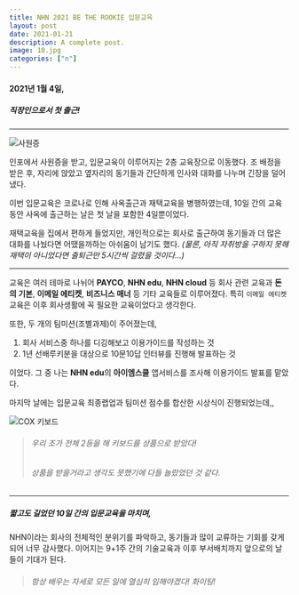 ```yaml
---
title: NHN 2021 BE THE ROOKIE 입문교육
layout: post
date: 2021-01-21
description: A complete post.
image: 10.jpg
categories: ["n"]
---
```



#### 2021년 1월 4일, 

##### 직장인으로서 첫 출근!

* * *

![사원증](https://user-images.githubusercontent.com/37218734/105277365-a2fc9500-5be6-11eb-826e-990e3bc50d57.jpeg)

인포에서 사원증을 받고, 입문교육이 이루어지는 2층 교육장으로 이동했다. 조 배정을 받은 후, 자리에 앉았고 옆자리의 동기들과 간단하게 인사와 대화를 나누며 긴장을 덜어냈다.

이번 입문교육은 코로나로 인해 사옥출근과 재택교육을 병행하였는데, 10일 간의 교육동안 사옥에 출근하는 날은 첫 날을 포함한 4일뿐이었다.

재택교육을 집에서 편하게 들었지만, 개인적으로는 회사로 출근하여 동기들과 더 많은 대화를 나눴다면 어땠을까하는 아쉬움이 남기도 했다.
_(물론, 아직 자취방을 구하지 못해 재택이 아니었다면 출퇴근만 5시간씩 걸렸을 것이다...)_

* * *

교육은 여러 테마로 나뉘어 **PAYCO**, **NHN edu**, **NHN cloud** 등 회사 관련 교육과 **돈의 기본**, **이메일 에티켓**, **비즈니스 매너** 등 기타 교육들로 이루어졌다. 특히 `이메일 에티켓` 교육은 이후 회사생활에 꼭 필요한 교육이었다고 생각한다.

또한, 두 개의 팀미션(조별과제)이 주어졌는데,

1. 회사 서비스중 하나를 디깅해보고 이용가이드를 작성하는 것
2. 1년 선배루키분을 대상으로 10문10답 인터뷰를 진행해 발표하는 것

이었다. 그 중 나는 **NHN edu**의 **아이엠스쿨** 앱서비스를 조사해 이용가이드 발표를 맡았다.


마지막 날에는 입문교육 최종랩업과 팀미션 점수를 합산한 시상식이 진행되었는데,,

![COX 키보드](https://user-images.githubusercontent.com/37218734/105277432-c0c9fa00-5be6-11eb-92c0-7baed5cd10ae.jpeg)


> ###### 우리 조가 전체 2등을 해 키보드를 상품으로 받았다!
> ###### 상품을 받을거라고 생각도 못했기에 다들 놀랐었던 것 같다.

* * *

##### 짧고도 길었던 10일 간의 입문교육을 마치며, 

NHN이라는 회사의 전체적인 분위기를 파악하고, 동기들과 많이 교류하는 기회를 갖게 되어 너무 감사했다. 이어지는 9+1주 간의 기술교육과 이후 부서배치까지 앞으로의 날들이 기대가 된다.

> ###### 항상 배우는 자세로 모든 일에 열심히 임해야겠다! 화이팅!